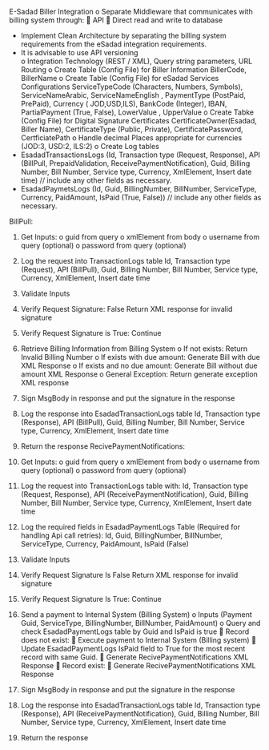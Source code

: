 E-Sadad Biller Integration
o	Separate Middleware that communicates with billing system through:
	API
	Direct read and write to database
-	Implement Clean Architecture by separating the billing system requirements from the eSadad integration requirements.
-	It is advisable to use API versioning	
o	Integration Technology (REST / XML), Query string parameters, URL Routing 
o	Create Table (Config File) for Biller Information
BillerCode, BillerName
o	Create Table  (Config File) for eSadad Services Configurations
ServiceTypeCode (Characters, Numbers, Symbols), ServiceNameArabic, ServiceNameEnglish , PaymentType (PostPaid, PrePaid), Currency ( JOD,USD,ILS), BankCode (Integer), IBAN, PartialPayment (True, False), LowerValue , UpperValue 
o	Create Tabke (Config File) for Digital Signature Certificates 
CertificateOwner(Esadad, Biller Name), CertificateType (Public, Private), CertificatePassword, CertficiatePath
o	Handle decimal Places appropriate for currencies (JOD:3, USD:2, ILS:2)
o	Create Log tables 
-	EsadadTransactionsLogs (Id, Transaction type (Request, Response), API (BillPull, PrepaidValidation, ReceivePaymentNotification), Guid, Billing Number, Bill Number, Service type, Currency, XmlElement, Insert date time) // include any other fields as necessary.
-	EsadadPaymetsLogs (Id, Guid, BillingNumber, BillNumber, ServiceType, Currency, PaidAmount, IsPaid (True, False)) // include any other fields as necessary.

BillPull:
1.	Get Inputs:
o	guid from query
o	xmlElement from body
o	username from query (optional)
o	password from query (optional)
2.	Log the request into TransactionLogs table
Id, Transaction type (Request), API (BillPull), Guid, Billing Number, Bill Number, Service type, Currency, XmlElement, Insert date time
3.	Validate Inputs
4.	Verify Request Signature: False
Return XML response for invalid signature
5.	Verify Request Signature is True: Continue
6.	Retrieve Billing Information from Billing System
o	If not exists: Return Invalid Billing Number
o	If exists with due amount: Generate Bill with due XML Response
o	If exists and no due amount: Generate Bill without due amount XML Response
o	General Exception: Return generate exception XML response
7.	Sign MsgBody in response and put the signature in the response
8.	Log the response into EsadadTransactionLogs table
Id, Transaction type (Response), API (BillPull), Guid, Billing Number, Bill Number, Service type, Currency, XmlElement, Insert date time
9.	Return the response
RecivePaymentNotifications:
1.	Get Inputs:
o	guid from query
o	xmlElement from body
o	username from query (optional)
o	password from query (optional)
2.	Log the request into TransactionLogs table with:
Id, Transaction type (Request, Response), API (ReceivePaymentNotification), Guid, Billing Number, Bill Number, Service type, Currency, XmlElement, Insert date time
3.	Log the required fields in EsadadPaymentLogs Table (Required for handling Api call retries):
Id, Guid, BillingNumber, BillNumber, ServiceType, Currency, PaidAmount, IsPaid (False)
4.	Validate Inputs
5.	Verify Request Signature Is False
Return XML response for invalid signature
6.	Verify Request Signature Is True: Continue
7.	Send a payment to Internal System (Billing System)
o	Inputs (Payment Guid, ServiceType, BillingNumber, BillNumber, PaidAmount)
o	Query and check EsadadPaymentLogs table by Guid and IsPaid is true
	Record does not exist: 
	Execute payment to Internal System (Billing system) 
	Update EsadadPaymentLogs IsPaid field to True for the most recent record with same Guid.
	Generate RecivePaymentNotifications XML Response
	Record exist: 
	Generate RecivePaymentNotifications XML Response

8.	Sign MsgBody in response and put the signature in the response
9.	Log the response into EsadadTransactionLogs table
Id, Transaction type (Response), API (ReceivePaymentNotification), Guid, Billing Number, Bill Number, Service type, Currency, XmlElement, Insert date time
10.	Return the response


